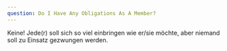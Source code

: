 ```yaml
---
question: Do I Have Any Obligations As A Member? 
---
```


Keine! Jede(r) soll sich so viel einbringen wie er/sie möchte, aber niemand soll zu Einsatz gezwungen werden. 